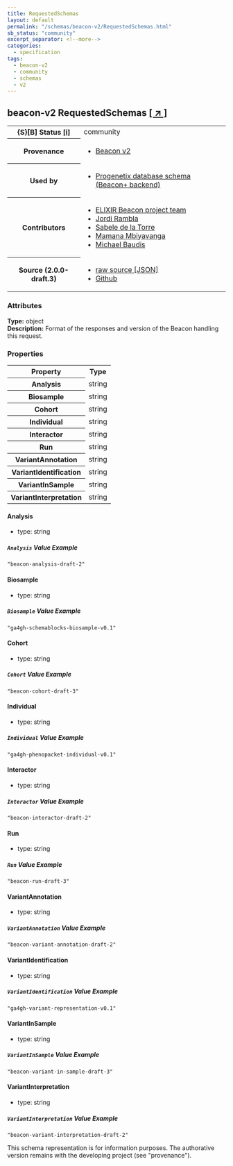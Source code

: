 ```yaml
---
title: RequestedSchemas
layout: default
permalink: "/schemas/beacon-v2/RequestedSchemas.html"
sb_status: "community"
excerpt_separator: <!--more-->
categories:
  - specification
tags:
  - beacon-v2
  - community
  - schemas
  - v2
---
```


<div id="schema-header-title">
  <h2><span id="schema-header-title-project">beacon-v2</span> RequestedSchemas <a href="https://github.com/ga4gh-beacon/specification-v2-blocks" target="_BLANK">[ &nearr; ]</a></h2>
</div>

<table id="schema-header-table">
<tr>
<th>{S}[B] Status <a href="https://schemablocks.org/about/sb-status-levels.html">[i]</a></th>
<td><div id="schema-header-status">community</div></td>
</tr>
<tr><th>Provenance</th><td><ul>
<li><a href="https://github.com/ga4gh-beacon/specification-v2">Beacon v2</a></li>
</ul></td></tr>
<tr><th>Used by</th><td><ul>
<li><a href="https://github.com/progenetix/schemas/">Progenetix database schema (Beacon+ backend)</a></li>
</ul></td></tr>


<!--more-->
<tr><th>Contributors</th><td><ul>
<li><a href="https://beacon-project.io/categories/people.html">ELIXIR Beacon project team</a></li>
<li><a href="https://github.com/jrambla">Jordi Rambla</a></li>
<li><a href="https://github.com/sdelatorrep">Sabele de la Torre</a></li>
<li><a href="https://github.com/mamanambiya">Mamana Mbiyavanga</a></li>
<li><a href="https://orcid.org/0000-0002-9903-4248">Michael Baudis</a></li>
</ul></td></tr>
<tr><th>Source (2.0.0-draft.3)</th><td><ul>
<li><a href="current/RequestedSchemas.json" target="_BLANK">raw source [JSON]</a></li>
<li><a href="https://github.com/ga4gh-beacon/specification-v2-blocks/blob/master/schemas/RequestedSchemas.yaml" target="_BLANK">Github</a></li>
</ul></td></tr>
</table>

<div id="schema-attributes-title"><h3>Attributes</h3></div>

  
__Type:__ object  
__Description:__ Format of the responses and version of the Beacon handling this request.

### Properties

<table id="schema-properties-table">
<tr><th>Property</th><th>Type</th></tr>
<tr><th>Analysis</th><td>string</td></tr>
<tr><th>Biosample</th><td>string</td></tr>
<tr><th>Cohort</th><td>string</td></tr>
<tr><th>Individual</th><td>string</td></tr>
<tr><th>Interactor</th><td>string</td></tr>
<tr><th>Run</th><td>string</td></tr>
<tr><th>VariantAnnotation</th><td>string</td></tr>
<tr><th>VariantIdentification</th><td>string</td></tr>
<tr><th>VariantInSample</th><td>string</td></tr>
<tr><th>VariantInterpretation</th><td>string</td></tr>
</table>


#### Analysis

* type: string



##### `Analysis` Value Example  

```
"beacon-analysis-draft-2"
```

#### Biosample

* type: string



##### `Biosample` Value Example  

```
"ga4gh-schemablocks-biosample-v0.1"
```

#### Cohort

* type: string



##### `Cohort` Value Example  

```
"beacon-cohort-draft-3"
```

#### Individual

* type: string



##### `Individual` Value Example  

```
"ga4gh-phenopacket-individual-v0.1"
```

#### Interactor

* type: string



##### `Interactor` Value Example  

```
"beacon-interactor-draft-2"
```

#### Run

* type: string



##### `Run` Value Example  

```
"beacon-run-draft-3"
```

#### VariantAnnotation

* type: string



##### `VariantAnnotation` Value Example  

```
"beacon-variant-annotation-draft-2"
```

#### VariantIdentification

* type: string



##### `VariantIdentification` Value Example  

```
"ga4gh-variant-representation-v0.1"
```

#### VariantInSample

* type: string



##### `VariantInSample` Value Example  

```
"beacon-variant-in-sample-draft-3"
```

#### VariantInterpretation

* type: string



##### `VariantInterpretation` Value Example  

```
"beacon-variant-interpretation-draft-2"
```
<div id="schema-footer"> This schema representation is for information purposes. The authorative  version remains with the developing project (see "provenance"). </div>


